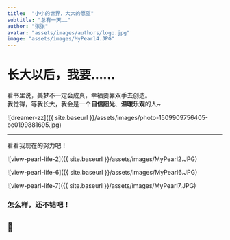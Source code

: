 ```yaml
---
title:  "小小的世界，大大的愿望"
subtitle: "总有一天……"
author: "张张"
avatar: "assets/images/authors/logo.jpg"
image: "assets/images/MyPearl4.JPG"
---
```


# 长大以后，我要……

看书里说，美梦不一定会成真，幸福要靠双手去创造。  
我觉得，等我长大，我会是一个**自信阳光**、**温暖乐观**的人~

![dreamer-zz]({{ site.baseurl }}/assets/images/photo-1509909756405-be0199881695.jpg)

***

看看我现在的努力吧！

![view-pearl-life-2]({{ site.baseurl }}/assets/images/MyPearl2.JPG)


![view-pearl-life-6]({{ site.baseurl }}/assets/images/MyPearl6.JPG)


![view-pearl-life-7]({{ site.baseurl }}/assets/images/MyPearl7.JPG)

### 怎么样，还不错吧！

## 🧒

